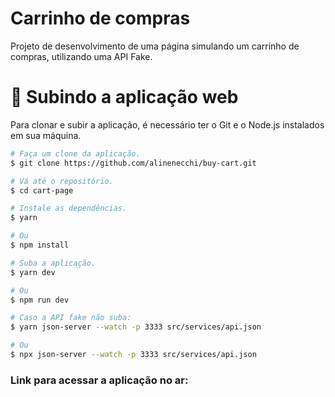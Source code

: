 # Carrinho de compras

Projeto de desenvolvimento de uma página simulando um carrinho de compras, utilizando uma API Fake.

# 🚀 Subindo a aplicação web

Para clonar e subir a aplicação, é necessário ter o Git e o Node.js instalados em sua máquina.

```bash
# Faça um clone da aplicação.
$ git clone https://github.com/alinenecchi/buy-cart.git

# Vá até o repositório.
$ cd cart-page

# Instale as dependências.
$ yarn

# Ou
$ npm install

# Suba a aplicação.
$ yarn dev

# Ou
$ npm run dev

# Caso a API fake não suba:
$ yarn json-server --watch -p 3333 src/services/api.json

# Ou
$ npx json-server --watch -p 3333 src/services/api.json

```

### Link para acessar a aplicação no ar:

